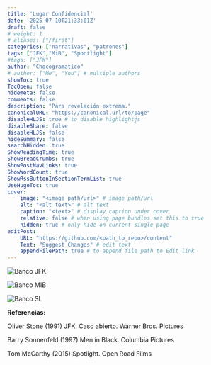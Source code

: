 ```yaml
---
title: 'Lugar Confidencial'
date: '2025-07-10T21:33:01Z'
draft: false
# weight: 1
# aliases: ["/first"]
categories: ["narrativas", "patrones"]
tags: ["JFK","MiB", "Spootlight"]
#tags: ["JFK"]
author: "Chocogramatico"
# author: ["Me", "You"] # multiple authors
showToc: true
TocOpen: false
hidemeta: false
comments: false
description: "Para revelación extrema."
canonicalURL: "https://canonical.url/to/page"
disableHLJS: true # to disable highlightjs
disableShare: false
disableHLJS: false
hideSummary: false
searchHidden: true
ShowReadingTime: true
ShowBreadCrumbs: true
ShowPostNavLinks: true
ShowWordCount: true
ShowRssButtonInSectionTermList: true
UseHugoToc: true
cover:
    image: "<image path/url>" # image path/url
    alt: "<alt text>" # alt text
    caption: "<text>" # display caption under cover
    relative: false # when using page bundles set this to true
    hidden: true # only hide on current single page
editPost:
    URL: "https://github.com/<path_to_repo>/content"
    Text: "Suggest Changes" # edit text
    appendFilePath: true # to append file path to Edit link
---
```


![Banco JFK](http://i.imgur.com/tXNPp0o.jpg)

![Banco MIB](http://i.imgur.com/KQT2GBi.jpg)

![Banco SL](http://i.imgur.com/H2pJFSV.jpg)

**Referencias:**

Oliver Stone (1991) JFK. Caso abierto. Warner Bros. Pictures

Barry Sonnenfeld (1997) Men in Black. Columbia Pictures

Tom McCarthy (2015) Spotlight. Open Road Films
